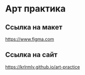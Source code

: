 # Арт практика

## Ссылка на макет
<a href="[[http://example.com/](https://krlrmlv.github.io/art-practice/)](https://www.figma.com/
)" target="_blank">https://www.figma.com</a>

## Ссылка на сайт
<a href="[http://example.com/](https://krlrmlv.github.io/art-practice/)" target="_blank">https://krlrmlv.github.io/art-practice</a>


